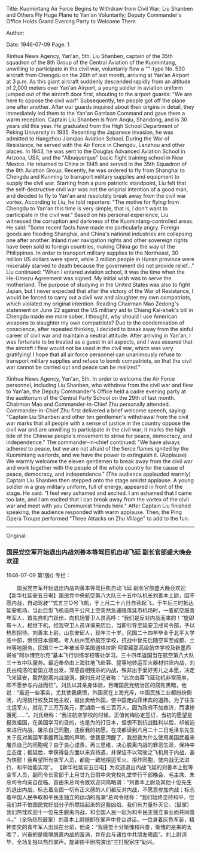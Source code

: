 Title: Kuomintang Air Force Begins to Withdraw from Civil War; Liu Shanben and Others Fly Huge Plane to Yan'an Voluntarily; Deputy Commander's Office Holds Grand Evening Party to Welcome Them

Author:

Date: 1946-07-09
Page: 1

Xinhua News Agency, Yan'an, 5th. Liu Shanben, captain of the 35th squadron of the 8th Group of the Central Aviation of the Kuomintang, unwilling to participate in the civil war, voluntarily flew a ""-type No. 530 aircraft from Chengdu on the 26th of last month, arriving at Yan'an Airport at 3 p.m. As this giant aircraft suddenly descended rapidly from an altitude of 2,000 meters over Yan'an Airport, a young soldier in aviation uniform jumped out of the aircraft door first, shouting to the airport guards: "We are here to oppose the civil war!" Subsequently, ten people got off the plane one after another. After our guards inquired about their origins in detail, they immediately led them to the Yan'an Garrison Command and gave them a warm reception. Captain Liu Shanben is from Anqiu, Shandong, and is 30 years old this year. He graduated from the High School Department of Peking University in 1935. Resenting the Japanese invasion, he was admitted to Hangzhou Jianqiao Aviation School. During the War of Resistance, he served with the Air Force in Chengdu, Lanzhou and other places. In 1943, he was sent to the Douglas Advanced Aviation School in Arizona, USA, and the "Albuquerque" basic flight training school in New Mexico. He returned to China in 1945 and served in the 35th Squadron of the 8th Aviation Group. Recently, he was ordered to fly from Shanghai to Chengdu and Kunming to transport military supplies and equipment to supply the civil war. Starting from a pure patriotic standpoint, Liu felt that the self-destructive civil war was not the original intention of a good man, and decided to fly to Yan'an and resolutely break away from the civil war vortex. According to Liu, he told reporters: "The motive for flying from Chengdu to Yan'an this time is very simple, that is, I don't want to participate in the civil war." Based on his personal experience, Liu witnessed the corruption and darkness of the Kuomintang-controlled areas. He said: "Some recent facts have made me particularly angry. Foreign goods are flooding Shanghai, and China's national industries are collapsing one after another. Inland river navigation rights and other sovereign rights have been sold to foreign countries, making China go the way of the Philippines. In order to transport military supplies to the Northeast, 30 million US dollars were spent, while 3 million people in Hunan province were miserably starved to death because the government did not provide relief..." Liu continued: "When I entered aviation school, it was the time when the He-Umezu Agreement was signed. My initial wish was to serve the motherland. The purpose of studying in the United States was also to fight Japan, but I never expected that after the victory of the War of Resistance, I would be forced to carry out a civil war and slaughter my own compatriots, which violated my original intention. Reading Chairman Mao Zedong's statement on June 22 against the US military aid to Chiang Kai-shek's bill in Chengdu made me more sober. I thought, why should I use American weapons to slaughter my own compatriots? Due to the condemnation of conscience, after repeated thinking, I decided to break away from the sinful career of civil war and maintain a neutral attitude. After arriving in Yan'an, I was fortunate to be treated as a guest in all aspects, and I was assured that the aircraft I flew would not be used in the civil war, which was very gratifying! I hope that all air force personnel can unanimously refuse to transport military supplies and refuse to bomb compatriots, so that the civil war cannot be carried out and peace can be realized."

Xinhua News Agency, Yan'an, 5th. In order to welcome the Air Force personnel, including Liu Shanben, who withdrew from the civil war and flew to Yan'an, the Deputy Commander's Office held a cadre evening party at the auditorium of the Central Party School on the 29th of last month. Chairman Mao and Commander-in-Chief Zhu personally attended. Commander-in-Chief Zhu first delivered a brief welcome speech, saying: "Captain Liu Shanben and other ten gentlemen's withdrawal from the civil war marks that all people with a sense of justice in the country oppose the civil war and are unwilling to participate in the civil war; it marks the high tide of the Chinese people's movement to strive for peace, democracy, and independence." The commander-in-chief continued: "We have always adhered to peace, but we are not afraid of the fierce flames ignited by the Kuomintang warlords, and we have the power to extinguish it. (Applause) We warmly welcome the eleven gentlemen to break away from the civil war and work together with the people of the whole country for the cause of peace, democracy, and independence." (The audience applauded warmly) Captain Liu Shanben then stepped onto the stage amidst applause. A young soldier in a gray military uniform, full of energy, appeared in front of the stage. He said: "I feel very ashamed and excited. I am ashamed that I came too late, and I am excited that I can break away from the vortex of the civil war and meet with you Communist friends here." After Captain Liu finished speaking, the audience responded with warm applause. Then, the Ping Opera Troupe performed "Three Attacks on Zhu Village" to add to the fun.



<hr /> 

Original: 


### 国民党空军开始退出内战刘善本等驾巨机自动飞延  副长官部盛大晚会欢迎

1946-07-09
第1版()
专栏：

　　国民党空军开始退出内战刘善本等驾巨机自动飞延
    副长官部盛大晚会欢迎
    【新华社延安五日电】国民党中央航空第八大队三十五中队机长刘善本上尉，因不愿内战，自动驾驶“”式五三○号飞机，于上月二十六日自蓉起飞，于午后三时抵达延安机场。当此巨型飞机自两千公尺上空突然急速降落延市机场时，一着航空服青年军人，首先自机门跃出，向机场警卫人员高呼：“我们是反对内战而来的！”旋即有十人，相继下机，经我守卫人员详询来历后，当即引导至延安卫戌司令部，予以热烈招待。刘善本上尉，山东安邱人，现年三十岁。民国二十四年毕业于北平大学高中部，愤恨日本侵略，考入杭州笕桥航空学校，抗战中曾先后随空军至成都、兰州等地服务。民国三十二年被派至美国道格拉斯·阿雷藏那高级航空学校及新墨西哥省“阿尔博克尔克”基本飞行训练学校等处学习。三十四年返国当在航空第八大队三十五中队服务。最近奉命由上海驻地飞赴蓉、昆等地转运军火器材供应内战，刘氏由纯洁的爱国立场出发，深感自相残杀的内战，殊非出于爱好男儿之本愿，决定飞来延安，毅然脱离内战漩涡。据刘氏对记者称：“此次由蓉飞延动机非常简单，即不愿参与内战而已”。刘氏以其亲身体验，目睹国民党统治区的腐败黑暗，他说：“最近一些事实，尤其使我痛愤，外国货在上海充斥，中国民族工业都纷纷倒闭，内河航行权及其他主权，被出卖给外国，使中国走向菲律宾的道路。为了往东北运军火，就花了三万万美元，而湖南一省三百万人，因为政府不加救济，而凄惨饿死……”。刘氏继称：“我进航空学校的时候，正值何梅协定签订，当初的愿望是报效祖国，在美国学习的目的，也是为的打日本，但想不到抗战胜利以后，却被迫来进行内战，屠杀自己同胞，违反我的初愿。在成都读到六月二十二日毛泽东先生关于反对美国军事援蒋法案的声明，使我更清醒了，我想我为什么使用美国武器来屠杀自己的同胞呢？由于良心谴责，再三思维，决心脱离内战的罪恶生涯，保持中立态度；抵延后，幸获得各方面以来宾待遇，并保证不以驾驶之飞机用于内战，甚为快慰！我希望所有空军人员，都能一致地拒运军火、拒炸同胞，使内战无法进行，和平始能实现”。
    【新华社延安五日电】为欢迎退出内战飞延的刘善本上慰等空军人员，副司令长官部于上月廿九日假中央党校礼堂举行干部晚会，毛主席、朱总司令均亲自莅临。首由朱总司令致欢迎词简略谓：“刘善本上尉及其他十位先生的退出内战，标志着全国一切有正义感的人们都反对内战，不愿意参加内战；标志着中国人民争取和平民主独立的运动的高潮”总司令继称：“我们始终坚持和平，但我们并不怕国民党好战分子所燃烧起来的这股凶焰，我们有力量扑灭它。（鼓掌）我们热忱欢迎十一位先生脱离内战，和全国人民一起为和平民主独立事业而共同奋斗。”（全场热烈鼓掌）刘善本上尉随即在掌声中登台讲话，一位身着灰色军装，精神奕奕的青年军人出现在台前，他说：“我感觉十分惭愧和兴奋，惭愧的是来的太晚了，兴奋的是能够脱离内战的漩涡，并在此与诸位中共朋友晤面”。刘上尉词毕，全场复报以热烈掌声。旋即由平剧院演出“三打祝家庄”助兴。
